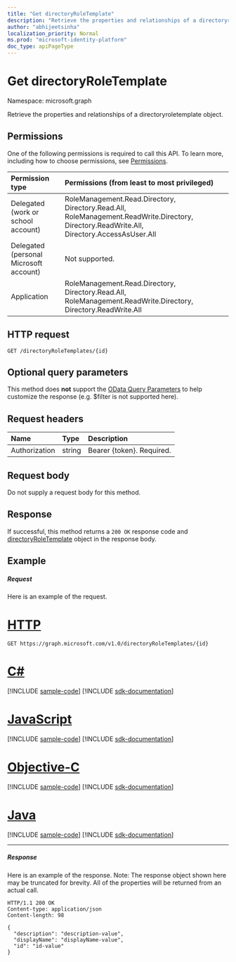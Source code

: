 ```yaml
---
title: "Get directoryRoleTemplate"
description: "Retrieve the properties and relationships of a directoryroletemplate object."
author: "abhijeetsinha"
localization_priority: Normal
ms.prod: "microsoft-identity-platform"
doc_type: apiPageType
---
```


# Get directoryRoleTemplate

Namespace: microsoft.graph

Retrieve the properties and relationships of a directoryroletemplate object.
## Permissions
One of the following permissions is required to call this API. To learn more, including how to choose permissions, see [Permissions](/graph/permissions-reference).

|Permission type      | Permissions (from least to most privileged)              |
|:--------------------|:---------------------------------------------------------|
|Delegated (work or school account) | RoleManagement.Read.Directory, Directory.Read.All, RoleManagement.ReadWrite.Directory, Directory.ReadWrite.All, Directory.AccessAsUser.All    |
|Delegated (personal Microsoft account) | Not supported.    |
|Application | RoleManagement.Read.Directory, Directory.Read.All, RoleManagement.ReadWrite.Directory, Directory.ReadWrite.All |

## HTTP request
<!-- { "blockType": "ignored" } -->
```http
GET /directoryRoleTemplates/{id}
```
## Optional query parameters
This method does **not** support the [OData Query Parameters](https://developer.microsoft.com/graph/docs/concepts/query_parameters) to help customize the response (e.g. $filter is not supported here).

## Request headers
| Name       | Type | Description|
|:-----------|:------|:----------|
| Authorization  | string  | Bearer {token}. Required. |

## Request body
Do not supply a request body for this method.

## Response

If successful, this method returns a `200 OK` response code and [directoryRoleTemplate](../resources/directoryroletemplate.md) object in the response body.
## Example
##### Request
Here is an example of the request.

# [HTTP](#tab/http)
<!-- {
  "blockType": "request",
  "name": "get_directoryroletemplate"
}-->
```msgraph-interactive
GET https://graph.microsoft.com/v1.0/directoryRoleTemplates/{id}
```
# [C#](#tab/csharp)
[!INCLUDE [sample-code](../includes/snippets/csharp/get-directoryroletemplate-csharp-snippets.md)]
[!INCLUDE [sdk-documentation](../includes/snippets/snippets-sdk-documentation-link.md)]

# [JavaScript](#tab/javascript)
[!INCLUDE [sample-code](../includes/snippets/javascript/get-directoryroletemplate-javascript-snippets.md)]
[!INCLUDE [sdk-documentation](../includes/snippets/snippets-sdk-documentation-link.md)]

# [Objective-C](#tab/objc)
[!INCLUDE [sample-code](../includes/snippets/objc/get-directoryroletemplate-objc-snippets.md)]
[!INCLUDE [sdk-documentation](../includes/snippets/snippets-sdk-documentation-link.md)]

# [Java](#tab/java)
[!INCLUDE [sample-code](../includes/snippets/java/get-directoryroletemplate-java-snippets.md)]
[!INCLUDE [sdk-documentation](../includes/snippets/snippets-sdk-documentation-link.md)]

---

##### Response
Here is an example of the response. Note: The response object shown here may be truncated for brevity. All of the properties will be returned from an actual call.
<!-- {
  "blockType": "response",
  "truncated": true,
  "@odata.type": "microsoft.graph.directoryRoleTemplate"
} -->
```http
HTTP/1.1 200 OK
Content-type: application/json
Content-length: 98

{
  "description": "description-value",
  "displayName": "displayName-value",
  "id": "id-value"
}
```

<!-- uuid: 8fcb5dbc-d5aa-4681-8e31-b001d5168d79
2015-10-25 14:57:30 UTC -->
<!-- {
  "type": "#page.annotation",
  "description": "Get directoryRoleTemplate",
  "keywords": "",
  "section": "documentation",
  "tocPath": "",
  "suppressions": [
  ]
}-->
